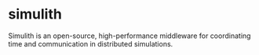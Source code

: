 # simulith
Simulith is an open-source, high-performance middleware for coordinating time and communication in distributed simulations.
